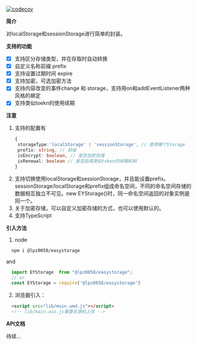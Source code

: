 [![codecov](https://codecov.io/gh/LPZ0058/easystorage/branch/main/graph/badge.svg?token=KJNGP4OFPO)](https://codecov.io/gh/LPZ0058/easystorage)

**简介**

对localStorage和sessionStorage进行简单的封装。

**支持的功能**


- [x] 支持区分存储类型，并在存取时自动转换
- [x] 自定义名称前缀 prefix
- [x] 支持设置过期时间 expire
- [x] 支持加密，可选加密方法
- [x] 支持内容改变的事件change 和 storage，支持用on和addEventListener两种风格的梆定
- [x] 支持类似toekn的使用续期

**注意**

1. 支持的配置有
   ```ts
   {
    storageType:'localStorage' | 'sessionStorage', // 使用哪个Storage
    prefix: string, // 前缀
    isEncrypt: boolean, // 是否加密存储
    isRenewal: boolean // 是否启用类似token的续期机制
   }
   ```
2. 支持切换使用localStorage和sessionStorage，并且能设置prefix。sessionStorage/localStorage和prefix组成命名空间，不同的命名空间存储的数据相互独立不可见。new EYStorage()时，同一命名空间返回的对象实例是同一个。
3. 关于加密存储，可以自定义加密存储的方式，也可以使用默认的。
4. 支持TypeScript

**引入方法**

1. node
```shell
  npm i @lpz0058/easystorage
```
and
```ts
  import EYStorage  from "@lpz0058/easystorage";
  // or
  const EYStorage = require('@lpz0058/easystorage')
```

2. 浏览器引入：
```html
  <script src="lib/main.umd.js"></script>
  <!-- lib/main.aio.js需要在源码上找 -->
```



**API文档**

待续...